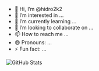 - 👋 Hi, I’m @hidro2k2
- 👀 I’m interested in ...
- 🌱 I’m currently learning ...
- 💞️ I’m looking to collaborate on ...
- 📫 How to reach me ...
- 😄 Pronouns: ...
- ⚡ Fun fact: ...



![GitHub Stats](https://github-readme-stats.vercel.app/api?username=hidro2k2&show_icons=true&theme=tokyonight)
